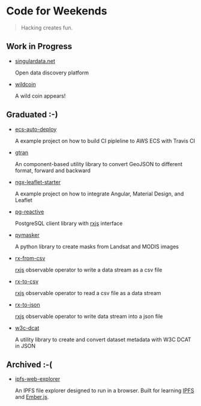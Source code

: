 # Code for Weekends

> Hacking creates fun.

## Work in Progress

* [singulardata.net](https://github.com/SingularData)

  Open data discovery platform

* [wildcoin](https://github.com/haoliangyu/wildcoin)

  A wild coin appears!

## Graduated :-)

* [ecs-auto-deploy](https://github.com/haoliangyu/ecs-auto-deploy)

  A example project on how to build CI pipleline to AWS ECS with Travis CI

* [gtran](https://github.com/haoliangyu/gtran)

  An component-based utility library to convert GeoJSON to different format, forward and backward

* [ngx-leaflet-starter](https://github.com/haoliangyu/ngx-leaflet-starter)

  A example project on how to integrate Angular, Material Design, and Leaflet

* [pg-reactive](https://github.com/haoliangyu/pg-reactive)

  PostgreSQL client library with [rxjs](http://reactivex.io/) interface

* [pymasker](https://github.com/haoliangyu/pymasker)

  A python library to create masks from Landsat and MODIS images

* [rx-from-csv](https://github.com/haoliangyu/rx-from-csv)

  [rxjs](http://reactivex.io/) observable operator to write a data stream as a csv file

* [rx-to-csv](https://github.com/haoliangyu/rx-to-csv)

  [rxjs](http://reactivex.io/) observable operator to read a csv file as a data stream

* [rx-to-json](https://github.com/haoliangyu/rx-to-json)

  [rxjs](http://reactivex.io/) observable operator to write data stream into a json file

* [w3c-dcat](https://github.com/haoliangyu/w3c-dcat)

  A utility library to create and convert dataset metadata with W3C DCAT in JSON

## Archived :-(

* [ipfs-web-explorer](https://github.com/haoliangyu/ipfs-web-explorer)

  An IPFS file explorer designed to run in a browser. Built for learning [IPFS](https://ipfs.io/) and [Ember.js](https://emberjs.com/).
